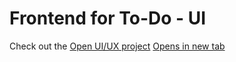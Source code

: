 # Frontend for To-Do - UI

Check out the [Open UI/UX project](https://www.figma.com/proto/i5kLeHVFkv7bOhWxHil3FZ/Daily-UI?page-id=508%3A1085&node-id=508-1086&viewport=450%2C418%2C0.58&scaling=scale-down)
[Opens in new tab](https://external.ink?to=/[placeholder.com](https://www.figma.com/proto/i5kLeHVFkv7bOhWxHil3FZ/Daily-UI?page-id=508%3A1085&node-id=508-1086&viewport=450%2C418%2C0.58&scaling=scale-down))
